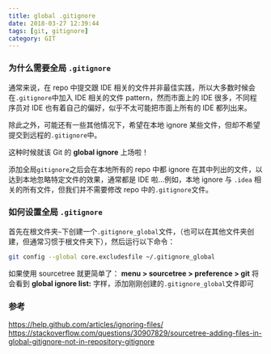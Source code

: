 ```yaml
---
title: global .gitignore
date: 2018-03-27 12:39:44
tags: [git, gitignore]
category: GIT
---
```


### 为什么需要全局 `.gitignore`

通常来说，在 repo 中提交跟 IDE 相关的文件并非最佳实践，所以大多数时候会在`.gitignore`中加入 IDE 相关的文件 pattern，然而市面上的 IDE 很多，不同程序员对 IDE 也有着自己的偏好，似乎不太可能把市面上所有的 IDE 都列出来。

除此之外，可能还有一些其他情况下，希望在本地 ignore 某些文件，但却不希望提交到远程的`.gitignore`中。

这种时候就该 Git 的 **global ignore** 上场啦！

添加全局`gitignore`之后会在本地所有的 repo 中都 ignore 在其中列出的文件，以达到本地忽略特定文件的效果，通常都是 IDE 啦…例如，本地 ignore 与 `.idea` 相关的所有文件，但我们并不需要修改 repo 中的`.gitignore`文件。

### 如何设置全局 `.gitignore`

首先在根文件夹`~`下创建一个`.gitignore_global`文件，（也可以在其他文件夹创建，但通常习惯于根文件夹下），然后运行以下命令：

```bash
git config --global core.excludesfile ~/.gitignore_global
```

如果使用 sourcetree 就更简单了：
**menu > sourcetree > preference > git**
将会看到 **global ignore list:** 字样，添加刚刚创建的`.gitignore_global`文件即可

### 参考

https://help.github.com/articles/ignoring-files/
https://stackoverflow.com/questions/30907829/sourcetree-adding-files-in-global-gitignore-not-in-repository-gitignore
